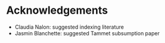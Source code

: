 # Acknowledgements

- Claudia Nalon: suggested indexing literature
- Jasmin Blanchette: suggested Tammet subsumption paper
